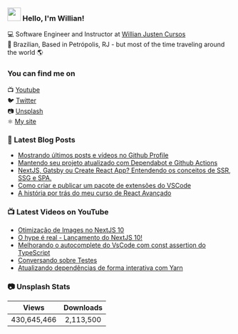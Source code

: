 ### <img src="https://media.giphy.com/media/hvRJCLFzcasrR4ia7z/giphy.gif" width="30px"> Hello, I'm Willian!

💻 Software Engineer and Instructor at [Willian Justen Cursos](https://willianjusten.com.br/cursos) <br>
🏡 Brazilian, Based in Petrópolis, RJ - but most of the time traveling around the world 🌎

### You can find me on

📺 [Youtube](https://www.youtube.com/WillianJustenCursos/?sub_confirmation=1) <br>
🐦 [Twitter](https://twitter.com/Willian_justen) <br>
📷 [Unsplash](https://unsplash.com/@willianjusten) <br>
⚛️ [My site](https://willianjusten.com.br) <br>

### 📕 Latest Blog Posts

<!-- BLOG:START -->
- [Mostrando últimos posts e vídeos no Github Profile](https://willianjusten.com.br/mostrando-ultimos-posts-e-videos-no-github-profile/)
- [Mantendo seu projeto atualizado com Dependabot e Github Actions](https://willianjusten.com.br/mantendo-seu-projeto-atualizado-com-dependabot-e-github-actions/)
- [NextJS, Gatsby ou Create React App? Entendendo os conceitos de SSR, SSG e SPA.](https://willianjusten.com.br/nextjs-gatsby-ou-create-react-app-entendendo-os-conceitos-de-ssr-ssg-e-spa/)
- [Como criar e publicar um pacote de extensões do VSCode](https://willianjusten.com.br/como-criar-e-publicar-um-pacote-de-extensoes-do-vscode/)
- [A história por trás do meu curso de React Avançado](https://willianjusten.com.br/a-historia-por-tras-do-meu-curso-de-react-avancado/)
<!-- BLOG:END -->

### 📺 Latest Videos on YouTube

<!-- YOUTUBE:START -->
- [Otimização de Images no NextJS 10](https://www.youtube.com/watch?v=xkkSiYitZbM)
- [O hype é real - Lançamento do NextJS 10!](https://www.youtube.com/watch?v=8xTST9QBVGk)
- [Melhorando o autocomplete do VsCode com const assertion do TypeScript](https://www.youtube.com/watch?v=SQEa0dfpOAM)
- [Conversando sobre Testes](https://www.youtube.com/watch?v=LjxildwgR78)
- [Atualizando dependências de forma interativa com Yarn](https://www.youtube.com/watch?v=tXS5-ueKi9U)
<!-- YOUTUBE:END -->

### 📷 Unsplash Stats

<!-- UNSPLASH-STATS:START -->
| **Views**         | **Downloads**        |
|:-----------------:|:--------------------:|
|430,645,466   | 2,113,500 |
<!-- UNSPLASH-STATS:END -->
